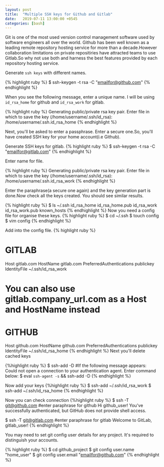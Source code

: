 ```yaml
---
layout: post
title:  "Multiple SSH keys for Github and Gitlab"
date:   2019-07-11 13:00:00 +0545
categories: [bash]
---
```


Git is one of the most used version control management software used by software engineers all over the world. Github has been well known as a leading remote repository hosting service for more than a decade.However collaboration limitations on private repositiries have attracted teams to use Gitlab.So why not use both and harness the best features provided by each repository hosting service.

Generate `ssh keys` with different names.

{% highlight ruby %}
$ ssh-keygen -t rsa -C "emailfor@github.com"
{% endhighlight %}

When you see the following message, enter a unique name. I will be using `id_rsa_home` for github and `id_rsa_work` for gitlab.

{% highlight ruby %}
Generating public/private rsa key pair. 
Enter file in which to save the key (/home/username/.ssh/id_rsa): /home/username/.ssh.id_rsa_home
{% endhighlight %}

Next, you'll be asked to enter a passphrase. Enter a secure one.So, you'll have created SSH key for your home account(i.e Github). 

Generate SSH keys for gitlab.
{% highlight ruby %}
$ ssh-keygen -t rsa -C "emailfor@gitlab.com"
{% endhighlight %}

Enter name for file.

{% highlight ruby %}
Generating public/private rsa key pair. 
Enter file in which to save the key (/home/username/.ssh/id_rsa): /home/username/.ssh.id_rsa_work
{% endhighlight %}

Enter the paraphrase(a secure one again) and the key generation part is done.Now check all the keys created. You should see similar results.

{% highlight ruby %}
$ ls ~/.ssh
    id_rsa_home  id_rsa_home.pub  id_rsa_work  id_rsa_work.pub  known_hosts
{% endhighlight %}
Now you need a config file for organise these keys.
{% highlight ruby %}
$ cd ~/.ssh
$ touch config
$ vim config
{% endhighlight %}

Add into the config file.
{% highlight ruby %}
# GITLAB
Host gitlab.com 
   HostName gitlab.com
   PreferredAuthentications publickey
   IdentityFile ~/.ssh/id_rsa_work
#  You can also use gitlab.company_url.com as a Host and HostName instead
# GITHUB
Host github.com
   HostName github.com
   PreferredAuthentications publickey
   IdentityFile ~/.ssh/id_rsa_home
{% endhighlight %}
Next you'll delete cached keys

{%highlight ruby %}
$ ssh-add -D
#If the following message appears:
Could not open a connection to your authentication agent. Enter command below:
$ eval `ssh-agent -s` && ssh-add -D
{% endhighlight %}

Now add your keys
{%highlight ruby %}
$ ssh-add ~/.ssh/id_rsa_work
$ ssh-add ~/.ssh/id_rsa_home
{% endhighlight %}

Now you can check connection
{%highlight ruby %}
$ ssh -T git@github.com
#enter paraphrase for github
Hi github_user! You've successfully authenticated, but GitHub does not provide shell access.

$ ssh -T git@gitlab.com
#enter paraphrase for gitlab
Welcome to GitLab, gitlab_user!
{% endhighlight %}

You may need to set git config user details for any project.
It's required to distinguish your accounts.

{% highlight ruby %}
$ cd github_project
$ git config user.name "home_user"
$ git config user.email "emailfor@github.com" 
{% endhighlight %}

